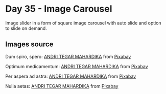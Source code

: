 # Day 35 - Image Carousel

Image slider in a form of square image carousel with auto slide and option to slide on demand.

## Images source

Dum spiro, spero: <a href="https://pixabay.com/pl/users/andsproject-26081561/?utm_source=link-attribution&utm_medium=referral&utm_campaign=image&utm_content=8880144"> ANDRI TEGAR MAHARDIKA</a> from <a href="https://pixabay.com/pl//?utm_source=link-attribution&utm_medium=referral&utm_campaign=image&utm_content=8880144"> Pixabay</a>

Optimum medicamentum: <a href="https://pixabay.com/pl/users/andsproject-26081561/?utm_source=link-attribution&utm_medium=referral&utm_campaign=image&utm_content=7130668"> ANDRI TEGAR MAHARDIKA</a> from <a href="https://pixabay.com/pl//?utm_source=link-attribution&utm_medium=referral&utm_campaign=image&utm_content=7130668"> Pixabay</a>

Per aspera ad astra: <a href="https://pixabay.com/pl/users/andsproject-26081561/?utm_source=link-attribution&utm_medium=referral&utm_campaign=image&utm_content=8703775"> ANDRI TEGAR MAHARDIKA</a> from <a href="https://pixabay.com/pl//?utm_source=link-attribution&utm_medium=referral&utm_campaign=image&utm_content=8703775"> Pixabay</a>

Nulla aetas: <a href="https://pixabay.com/pl/users/andsproject-26081561/?utm_source=link-attribution&utm_medium=referral&utm_campaign=image&utm_content=8915307"> ANDRI TEGAR MAHARDIKA</a> from <a href="https://pixabay.com/pl//?utm_source=link-attribution&utm_medium=referral&utm_campaign=image&utm_content=8915307"> Pixabay</a>

